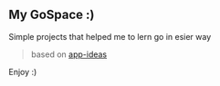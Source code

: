 ## My GoSpace :)

Simple projects that helped me to lern go in esier way

> based on [app-ideas](https://github.com/florinpop17/app-ideas)

Enjoy :)